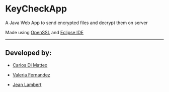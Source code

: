# KeyCheckApp
A Java Web App to send encrypted files and decrypt them on server

Made using [OpenSSL](https://www.openssl.org) and [Eclipse IDE](https://www.eclipse.org)
___

## Developed by:
  * [Carlos Di Matteo](https://www.github.com/carlosdimatteo)
  
  * [Valeria Fernandez](https://www.github.com/valeriafernandz)
  
  * [Jean Lambert](https://www.github.com/Jnlbr)
